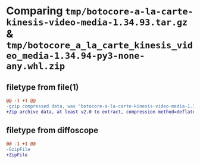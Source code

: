 # Comparing `tmp/botocore-a-la-carte-kinesis-video-media-1.34.93.tar.gz` & `tmp/botocore_a_la_carte_kinesis_video_media-1.34.94-py3-none-any.whl.zip`

## filetype from file(1)

```diff
@@ -1 +1 @@
-gzip compressed data, was "botocore-a-la-carte-kinesis-video-media-1.34.93.tar", last modified: Sat Apr 27 01:00:56 2024, max compression
+Zip archive data, at least v2.0 to extract, compression method=deflate
```

## filetype from diffoscope

```diff
@@ -1 +1 @@
-GzipFile
+ZipFile
```

